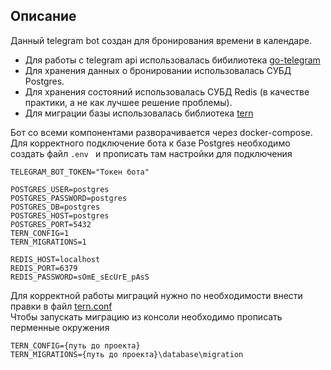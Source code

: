 ## Описание
Данный telegram bot создан для бронирования времени в календаре.
- Для работы с telegram api использовалась бибилиотека [go-telegram ](https://github.com/go-telegram)
- Для хранения данных о бронировании использовалась СУБД Postgres.
- Для хранения состояний использовалась СУБД Redis (в качестве практики, а не как лучшее решение проблемы).
- Для миграции базы использовалась библиотека [tern](https://github.com/jackc/tern)

Бот со всеми компонентами разворачивается через docker-compose.  
Для корректного подключение бота к базе Postgres необходимо создать файл ```.env ``` и прописать там настройки для подключения

    TELEGRAM_BOT_TOKEN="Токен бота"
    
    POSTGRES_USER=postgres
    POSTGRES_PASSWORD=postgres
    POSTGRES_DB=postgres
    POSTGRES_HOST=postgres
    POSTGRES_PORT=5432
    TERN_CONFIG=1
    TERN_MIGRATIONS=1
    
    REDIS_HOST=localhost
    REDIS_PORT=6379
    REDIS_PASSWORD=sOmE_sEcUrE_pAsS

Для корректной работы миграций нужно по необходимости внести правки в файл [tern.conf](https://github.com/george27khan/go_telegram_bot/blob/main/tern.conf)  
Чтобы запускать миграцию из консоли необходимо прописать перменные окружения

    TERN_CONFIG={путь до проекта}
    TERN_MIGRATIONS={путь до проекта}\database\migration

